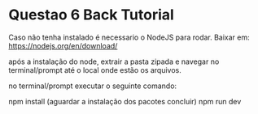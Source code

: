 # Questao 6 Back Tutorial

Caso não tenha instalado é necessario o NodeJS para rodar.
Baixar em: https://nodejs.org/en/download/

após a instalação do node, extrair a pasta zipada e navegar no terminal/prompt até o local onde estão os arquivos.

no terminal/prompt executar o seguinte comando:

npm install (aguardar a instalação dos pacotes concluir)
npm run dev
